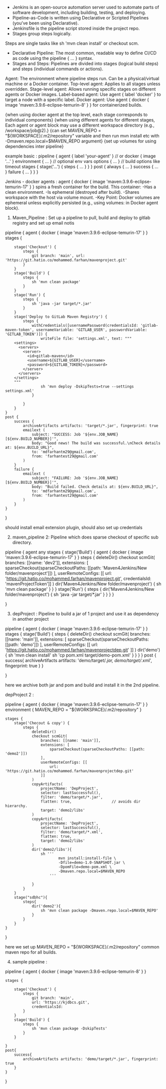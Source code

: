 - Jenkins is an open-source automation server used to automate parts of software development, including building, testing, and deploying.
- Pipeline-as-Code is written using Declarative or Scripted Pipelines (you’ve been using Declarative).
- Jenkinsfile is the pipeline script stored inside the project repo.
- Stages group steps logically.

Steps are single tasks like sh 'mvn clean install' or checkout scm.
- Declarative Pipeline:
The most common, readable way to define CI/CD as code using the pipeline { ... } syntax.
- Stages and Steps:
Pipelines are divided into stages (logical build steps) and steps (individual commands or actions).

Agent:
The environment where pipeline steps run. Can be a physical/virtual machine or a Docker container.
Top-level agent:
Applies to all stages unless overridden.
Stage-level agent:
Allows running specific stages on different agents or Docker images.
Label-based agent:
Use agent { label 'docker' } to target a node with a specific label.
Docker agent:
Use agent { docker { image 'maven:3.9.6-eclipse-temurin-8' } } for containerized builds.

{when using docker agent at the top level, each stage corresponds to individual components}
{when using different agents for different stages, Each agent or agent block may use a different workspace directory (e.g., /workspace/job@2).}
{can set MAVEN_REPO = "${WORKSPACE}/.m2/repository" variable and then run mvn install etc with -Dmaven.repo.local=$MAVEN_REPO argument}
{set up volumes for using dependencies inter pipeline}

example basic :
pipeline {
    agent { label 'your-agent' } // or docker { image '...' }
    environment { ... }          // optional env vars
    options { ... }              // build options like timeout
    stages {
        stage('...') {
            steps {
                ...
            }
        }
    }
    post {
        always { ... }
        success { ... }
        failure { ... }
    }
}


Jenkins - docker agents :
agent { docker { image 'maven:3.9.6-eclipse-temurin-17' } } spins a fresh container for the build.
This container:
-Has a clean environment.
-Is ephemeral (destroyed after build).
-Shares workspace with the host via volume mount.
-Key Point: Docker volumes are ephemeral unless explicitly persisted (e.g., using volumes: in Docker agent block).


1. Maven_Pipeline : Set up a pipeline to pull, build and deploy to gitlab registry and set up email notis

pipeline {
    agent {
        docker {
            image 'maven:3.9.6-eclipse-temurin-17'
        }
    }
    stages {
        
        stage('Checkout') {
            steps {
                git branch: 'main', url: 'https://git.hatio.co/mohammed.farhan/mavenproject.git'
            }
        }
        stage('Build') {
            steps {
                sh 'mvn clean package'
            }
        }
        stage('Run') {
            steps {
                sh 'java -jar target/*.jar'
            }
        }
        stage('Deploy to GitLab Maven Registry') {
            steps {
                withCredentials([usernamePassword(credentialsId: 'gitlab-maven-token', usernameVariable: 'GITLAB_USER', passwordVariable: 'GITLAB_TOKEN')]) {
                    writeFile file: 'settings.xml', text: """
        <settings>
          <servers>
            <server>
              <id>gitlab-maven</id>
              <username>${GITLAB_USER}</username>
              <password>${GITLAB_TOKEN}</password>
            </server>
          </servers>
        </settings>
        """
                    sh 'mvn deploy -DskipTests=true --settings settings.xml'
                }
            
            }
        }
    }
    post {
        success {
            archiveArtifacts artifacts: 'target/*.jar', fingerprint: true
            emailext (
                subject: "SUCCESS: Job '${env.JOB_NAME} [${env.BUILD_NUMBER}]'",
                body: "Good news! The build was successful.\nCheck details at: ${env.BUILD_URL}",
                to: 'mdfarhantm29@gmail.com',
                from: 'farhantest29@gmail.com'
            )
        }
        failure {
            emailext (
                subject: "FAILURE: Job '${env.JOB_NAME} [${env.BUILD_NUMBER}]'",
                body: "Build failed. Check details at: ${env.BUILD_URL}",
                to: 'mdfarhantm29@gmail.com',
                from: 'farhantest29@gmail.com'
            )
        }
    }
}

should install email extension plugin, should also set up credentials

2. maven_pipeline 2:
Pipeline which does sparse checkout of specific sub directory.

pipeline {
    agent any
    stages {
        stage('Build') {
            agent {
                docker {
                    image 'maven:3.9.6-eclipse-temurin-17'
                }
            }
            steps {
                deleteDir()
                checkout scmGit(
                    branches: [[name: 'dev2']],
                    extensions: [
                        sparseCheckout(sparseCheckoutPaths: [[path: 'Maven4Jenkins/New folder/mavenproject']])
                    ],
                    userRemoteConfigs: [[
                        url: 'https://git.hatio.co/mohammed.farhan/mavenproject.git',
                        credentialsId: 'mavenProjectToken']]
                )
                dir('Maven4Jenkins/New folder/mavenproject') {
                    sh 'mvn clean package'
                }
            }
        }
        stage('Run') {
            steps {
                dir('Maven4Jenkins/New folder/mavenproject') {
                    sh 'java -jar target/*.jar'
                }
            }
        }
    }
   
}


3. depProject :
Pipeline to build a jar of 1 project and use it as dependency in another project

pipeline {
    agent {
        docker {
            image 'maven:3.9.6-eclipse-temurin-17'
        }
    }
    stages {
        stage('Build') {
            steps {
                deleteDir()
                checkout scmGit(
                    branches: [[name: 'main']],
                    extensions: [
                        sparseCheckout(sparseCheckoutPaths: [[path: 'demo']])
                    ],
                    userRemoteConfigs: [[
                        url: 'https://git.hatio.co/mohammed.farhan/mavenprojectdep.git'
                    ]]
                )
                dir('demo') {
                    sh 'mvn clean install'
                    sh 'cp pom.xml target/demo-pom.xml'
                }
            }
        }
    }
    post {
        success{
            archiveArtifacts artifacts: 'demo/target/*.jar, demo/target/*.xml', fingerprint: true
        }
    }
   
}

here we archive both jar and pom and build and install it in the 2nd pipeline.

depProject 2 :

pipeline {
    agent {
        docker {
            image 'maven:3.9.6-eclipse-temurin-17'
        }
    }
    environment {
        MAVEN_REPO = "${WORKSPACE}/.m2/repository"
    }

    stages {
        stage('Checout & copy') {
            steps {
                deleteDir()
                checkout scmGit(
                    branches: [[name: 'main']],
                    extensions: [
                        sparseCheckout(sparseCheckoutPaths: [[path: 'demo2']])
                    ],
                    userRemoteConfigs: [[
                        url: 'https://git.hatio.co/mohammed.farhan/mavenprojectdep.git'
                    ]]
                )
                copyArtifacts(
                    projectName: 'DepProject',
                    selector: lastSuccessful(),
                    filter: 'demo/target/*.jar',
                    flatten: true,                  // avoids dir hierarchy.
                    target: 'demo2/libs'
                )
                copyArtifacts(
                    projectName: 'DepProject',
                    selector: lastSuccessful(),
                    filter: 'demo/target/*.xml',
                    flatten: true,
                    target: 'demo2/libs'
                )
                dir('demo2/libs'){
                    sh '''
                            mvn install:install-file \
                            -Dfile=demo-1.0-SNAPSHOT.jar \
                            -DpomFile=demo-pom.xml \
                            -Dmaven.repo.local=$MAVEN_REPO
                        '''
                    
                }
            }
        }
        stage("sdbhc"){
            steps{
                dir('demo2'){
                    sh 'mvn clean package -Dmaven.repo.local=$MAVEN_REPO'
                }
            }
        }  
    }
}

here we set up MAVEN_REPO = "${WORKSPACE}/.m2/repository" common maven repo for all builds.

4. sample pipeline :

pipeline {
    agent {
        docker {
            image 'maven:3.9.6-eclipse-temurin-8'
        }
    }

    stages {

        stage('Checkout') {
            steps {
                git branch: 'main', 
                url: 'https://kjdbcs.git',
                credentialsId: 
            }
        }
        stage('Build') {
            steps {
                sh 'mvn clean package -DskipTests'
            }
        }

    }
    post{
        success{
            archiveArtifacts artifacts: 'demo/target/*.jar', fingerprint: true
        }
    }
}
 
 

